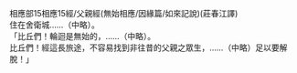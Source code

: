 相應部15相應15經/父親經(無始相應/因緣篇/如來記說)(莊春江譯)  
住在舍衛城……（中略）。  
「比丘們！輪迴是無始的，……（中略）。  
比丘們！經這長旅途，不容易找到非往昔的父親之眾生，……（中略）足以要解脫！」  
  
  
